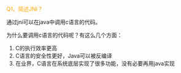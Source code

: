 <font color='orange'>Q1、简述JNI？</font>

通过jni可以在java中调用c语言的代码。

为什么要调用c语言的代码呢？有这么几个方面：

1. C的执行效率更高
2. C语言的安全性更好，Java可以被反编译
3. 在业界，C语言在系统底层实现了很多功能，没有必要再用java实现